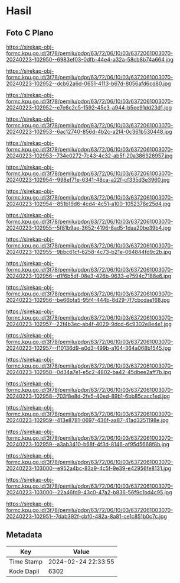 # Hasil

## Foto C Plano

https://sirekap-obj-formc.kpu.go.id/3f78/pemilu/pdpr/63/72/06/10/03/6372061003070-20240223-102950--6983ef03-0dfb-44e4-a32a-58cb8b74a664.jpg

https://sirekap-obj-formc.kpu.go.id/3f78/pemilu/pdpr/63/72/06/10/03/6372061003070-20240223-102952--dcb62a6d-0651-4113-b67d-8056afd6cd80.jpg

https://sirekap-obj-formc.kpu.go.id/3f78/pemilu/pdpr/63/72/06/10/03/6372061003070-20240223-102952--e7e6c2c5-1592-45e3-a944-b5ee91dd23d1.jpg

https://sirekap-obj-formc.kpu.go.id/3f78/pemilu/pdpr/63/72/06/10/03/6372061003070-20240223-102953--6ac12740-856d-4b2c-a2f4-0c361b530448.jpg

https://sirekap-obj-formc.kpu.go.id/3f78/pemilu/pdpr/63/72/06/10/03/6372061003070-20240223-102953--734e0272-7c43-4c32-ab5f-20a386926957.jpg

https://sirekap-obj-formc.kpu.go.id/3f78/pemilu/pdpr/63/72/06/10/03/6372061003070-20240223-102954--998ef71e-6341-48ca-a22f-cf335d3e3960.jpg

https://sirekap-obj-formc.kpu.go.id/3f78/pemilu/pdpr/63/72/06/10/03/6372061003070-20240223-102954--851b19d6-4cd4-4c51-a100-1052378e25d4.jpg

https://sirekap-obj-formc.kpu.go.id/3f78/pemilu/pdpr/63/72/06/10/03/6372061003070-20240223-102955--5f81b9ae-3652-4196-8ad5-1daa20be39b4.jpg

https://sirekap-obj-formc.kpu.go.id/3f78/pemilu/pdpr/63/72/06/10/03/6372061003070-20240223-102955--9bbc61cf-6258-4c73-b21e-064844fd9c2b.jpg

https://sirekap-obj-formc.kpu.go.id/3f78/pemilu/pdpr/63/72/06/10/03/6372061003070-20240223-102956--d1f6b5df-08e3-426b-9633-e7594c7188e6.jpg

https://sirekap-obj-formc.kpu.go.id/3f78/pemilu/pdpr/63/72/06/10/03/6372061003070-20240223-102956--be66bfa5-95f4-444b-8d29-7f7cbcdae168.jpg

https://sirekap-obj-formc.kpu.go.id/3f78/pemilu/pdpr/63/72/06/10/03/6372061003070-20240223-102957--22f4b3ec-ab4f-4029-9dcd-6c9302e8e4e1.jpg

https://sirekap-obj-formc.kpu.go.id/3f78/pemilu/pdpr/63/72/06/10/03/6372061003070-20240223-102957--f10136d9-e0d3-499b-a104-364a068b1545.jpg

https://sirekap-obj-formc.kpu.go.id/3f78/pemilu/pdpr/63/72/06/10/03/6372061003070-20240223-102958--0d34a7e1-e5c2-4802-ba42-45dbee2aff7b.jpg

https://sirekap-obj-formc.kpu.go.id/3f78/pemilu/pdpr/63/72/06/10/03/6372061003070-20240223-102958--703f8e8d-2fe5-40ed-89b1-6bb85cacc1ed.jpg

https://sirekap-obj-formc.kpu.go.id/3f78/pemilu/pdpr/63/72/06/10/03/6372061003070-20240223-102959--413e8781-0697-436f-aa87-41ad3251198e.jpg

https://sirekap-obj-formc.kpu.go.id/3f78/pemilu/pdpr/63/72/06/10/03/6372061003070-20240223-102959--a3ab3410-b68f-4f3d-8146-af95d5668f8b.jpg

https://sirekap-obj-formc.kpu.go.id/3f78/pemilu/pdpr/63/72/06/10/03/6372061003070-20240223-103000--e952a4bc-83a9-4c5f-9e39-e42956fe8131.jpg

https://sirekap-obj-formc.kpu.go.id/3f78/pemilu/pdpr/63/72/06/10/03/6372061003070-20240223-103000--22a46fd9-43c0-47a2-b836-56f9c1bd4c95.jpg

https://sirekap-obj-formc.kpu.go.id/3f78/pemilu/pdpr/63/72/06/10/03/6372061003070-20240223-102951--7dab392f-cbf0-482a-8a81-ce1c851b0c7c.jpg


## Metadata

| Key        | Value               |
| ---------- | ------------------- |
| Time Stamp | 2024-02-24 22:33:55 |
| Kode Dapil | 6302                |



